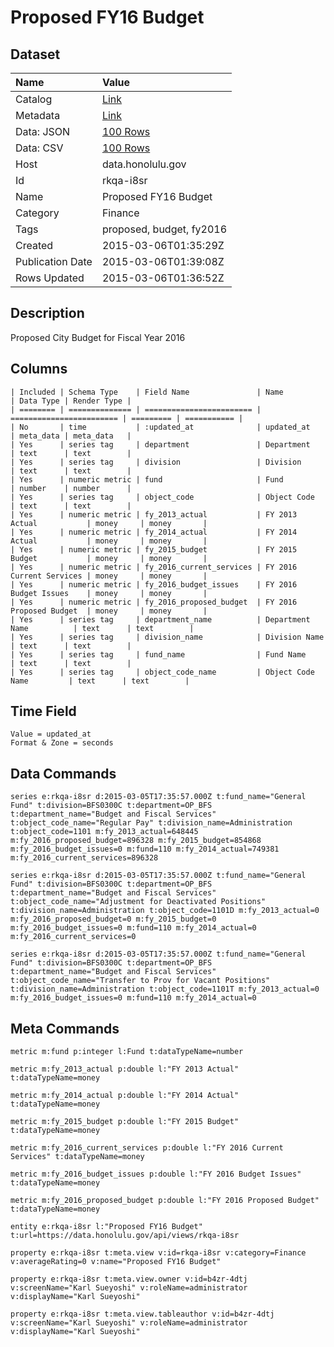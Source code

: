 # Proposed FY16 Budget

## Dataset

| Name | Value |
| :--- | :---- |
| Catalog | [Link](https://catalog.data.gov/dataset/proposed-fy16-budget) |
| Metadata | [Link](https://data.honolulu.gov/api/views/rkqa-i8sr) |
| Data: JSON | [100 Rows](https://data.honolulu.gov/api/views/rkqa-i8sr/rows.json?max_rows=100) |
| Data: CSV | [100 Rows](https://data.honolulu.gov/api/views/rkqa-i8sr/rows.csv?max_rows=100) |
| Host | data.honolulu.gov |
| Id | rkqa-i8sr |
| Name | Proposed FY16 Budget |
| Category | Finance |
| Tags | proposed, budget, fy2016 |
| Created | 2015-03-06T01:35:29Z |
| Publication Date | 2015-03-06T01:39:08Z |
| Rows Updated | 2015-03-06T01:36:52Z |

## Description

Proposed City Budget for Fiscal Year 2016

## Columns

```ls
| Included | Schema Type    | Field Name               | Name                     | Data Type | Render Type |
| ======== | ============== | ======================== | ======================== | ========= | =========== |
| No       | time           | :updated_at              | updated_at               | meta_data | meta_data   |
| Yes      | series tag     | department               | Department               | text      | text        |
| Yes      | series tag     | division                 | Division                 | text      | text        |
| Yes      | numeric metric | fund                     | Fund                     | number    | number      |
| Yes      | series tag     | object_code              | Object Code              | text      | text        |
| Yes      | numeric metric | fy_2013_actual           | FY 2013 Actual           | money     | money       |
| Yes      | numeric metric | fy_2014_actual           | FY 2014 Actual           | money     | money       |
| Yes      | numeric metric | fy_2015_budget           | FY 2015 Budget           | money     | money       |
| Yes      | numeric metric | fy_2016_current_services | FY 2016 Current Services | money     | money       |
| Yes      | numeric metric | fy_2016_budget_issues    | FY 2016 Budget Issues    | money     | money       |
| Yes      | numeric metric | fy_2016_proposed_budget  | FY 2016 Proposed Budget  | money     | money       |
| Yes      | series tag     | department_name          | Department Name          | text      | text        |
| Yes      | series tag     | division_name            | Division Name            | text      | text        |
| Yes      | series tag     | fund_name                | Fund Name                | text      | text        |
| Yes      | series tag     | object_code_name         | Object Code Name         | text      | text        |
```

## Time Field

```ls
Value = updated_at
Format & Zone = seconds
```

## Data Commands

```ls
series e:rkqa-i8sr d:2015-03-05T17:35:57.000Z t:fund_name="General Fund" t:division=BFS0300C t:department=OP_BFS t:department_name="Budget and Fiscal Services" t:object_code_name="Regular Pay" t:division_name=Administration t:object_code=1101 m:fy_2013_actual=648445 m:fy_2016_proposed_budget=896328 m:fy_2015_budget=854868 m:fy_2016_budget_issues=0 m:fund=110 m:fy_2014_actual=749381 m:fy_2016_current_services=896328

series e:rkqa-i8sr d:2015-03-05T17:35:57.000Z t:fund_name="General Fund" t:division=BFS0300C t:department=OP_BFS t:department_name="Budget and Fiscal Services" t:object_code_name="Adjustment for Deactivated Positions" t:division_name=Administration t:object_code=1101D m:fy_2013_actual=0 m:fy_2016_proposed_budget=0 m:fy_2015_budget=0 m:fy_2016_budget_issues=0 m:fund=110 m:fy_2014_actual=0 m:fy_2016_current_services=0

series e:rkqa-i8sr d:2015-03-05T17:35:57.000Z t:fund_name="General Fund" t:division=BFS0300C t:department=OP_BFS t:department_name="Budget and Fiscal Services" t:object_code_name="Transfer to Prov for Vacant Positions" t:division_name=Administration t:object_code=1101T m:fy_2013_actual=0 m:fy_2016_budget_issues=0 m:fund=110 m:fy_2014_actual=0
```

## Meta Commands

```ls
metric m:fund p:integer l:Fund t:dataTypeName=number

metric m:fy_2013_actual p:double l:"FY 2013 Actual" t:dataTypeName=money

metric m:fy_2014_actual p:double l:"FY 2014 Actual" t:dataTypeName=money

metric m:fy_2015_budget p:double l:"FY 2015 Budget" t:dataTypeName=money

metric m:fy_2016_current_services p:double l:"FY 2016 Current Services" t:dataTypeName=money

metric m:fy_2016_budget_issues p:double l:"FY 2016 Budget Issues" t:dataTypeName=money

metric m:fy_2016_proposed_budget p:double l:"FY 2016 Proposed Budget" t:dataTypeName=money

entity e:rkqa-i8sr l:"Proposed FY16 Budget" t:url=https://data.honolulu.gov/api/views/rkqa-i8sr

property e:rkqa-i8sr t:meta.view v:id=rkqa-i8sr v:category=Finance v:averageRating=0 v:name="Proposed FY16 Budget"

property e:rkqa-i8sr t:meta.view.owner v:id=b4zr-4dtj v:screenName="Karl Sueyoshi" v:roleName=administrator v:displayName="Karl Sueyoshi"

property e:rkqa-i8sr t:meta.view.tableauthor v:id=b4zr-4dtj v:screenName="Karl Sueyoshi" v:roleName=administrator v:displayName="Karl Sueyoshi"
```